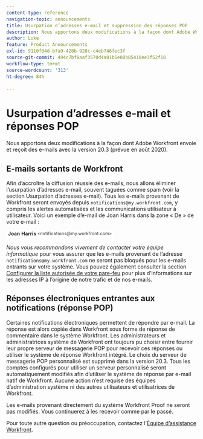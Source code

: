 ```yaml
---
content-type: reference
navigation-topic: announcements
title: Usurpation d’adresses e-mail et suppression des réponses POP
description: Nous apportons deux modifications à la façon dont Adobe Workfront envoie et reçoit des e-mails avec la version 20.3 (prévue en août 2020).
author: Luke
feature: Product Announcements
exl-id: 9110f04d-b7a9-428b-928c-c4eb746fec3f
source-git-commit: 494c7bf8aaf3570d4a01b5e88b85410ee3f52f18
workflow-type: tm+mt
source-wordcount: '313'
ht-degree: 84%

---
```


# Usurpation d’adresses e-mail et réponses POP

Nous apportons deux modifications à la façon dont Adobe Workfront envoie et reçoit des e-mails avec la version 20.3 (prévue en août 2020).

## E-mails sortants de Workfront

Afin d’accroître la diffusion réussie des e-mails, nous allons éliminer l’usurpation d’adresses e-mail, souvent taguées comme spam (voir la section Usurpation d’adresses e-mail). Tous les e-mails provenant de Workfront seront envoyés depuis `notifications@my.workfront.com`, y compris les alertes automatisées et les communications utilisateur à utilisateur. Voici un exemple d’e-mail de Joan Harris dans la zone « De » de votre e-mail :

![Exemple d’e-mail](assets/noreply.png)

*Nous vous recommandons vivement de contacter votre équipe informatique* pour vous assurer que les e-mails provenant de l’adresse `notifications@my.workfront.com` ne seront pas bloqués pour les e-mails entrants sur votre système. Vous pouvez également consulter la section [Configurer la liste autorisée de votre pare-feu](../../../administration-and-setup/get-started-wf-administration/configure-your-firewall.md) pour plus d’informations sur les adresses IP à l’origine de notre trafic et de nos e-mails.

## Réponses électroniques entrantes aux notifications (réponse POP)

Certaines notifications électroniques permettent de répondre par e-mail. La réponse est alors copiée dans Workfront sous forme de réponse de commentaire dans le système Workfront. Les administrateurs et administratrices système de Workfront ont toujours pu choisir entre fournir leur propre serveur de messagerie POP pour recevoir ces réponses ou utiliser le système de réponse Workfront intégré. Le choix du serveur de messagerie POP personnalisé est supprimé dans la version 20.3. Tous les comptes configurés pour utiliser un serveur personnalisé seront automatiquement modifiés afin d’utiliser le système de réponse par e-mail natif de Workfront. Aucune action n’est requise des équipes d’administration système ni des autres utilisateurs et utilisatrices de Workfront.

Les e-mails provenant directement du système Workfront Proof ne seront pas modifiés. Vous continuerez à les recevoir comme par le passé.

Pour toute autre question ou préoccupation, contactez l’[Équipe d’assistance Workfront](https://experienceleague.adobe.com/fr?support-tab=home#support).
